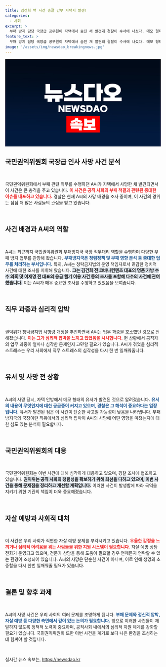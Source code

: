 ```yaml
---
title: 김건희 백 사건 총괄 간부 자택서 발견!
categories:
  - 사회
excerpt: >
  부패 방지 담당 국장급 공무원이 자택에서 숨진 채 발견돼 경찰이 수사에 나섰다. 메모 형태의 유서가 발견되었으며, 최근 업무 과중을 호소했던 A씨의 죽음은 정치적 사건들과도 얽혀 주목받고 있다.
feature_text: >
  부패 방지 담당 국장급 공무원이 자택에서 숨진 채 발견돼 경찰이 수사에 나섰다. 메모 형태의 유서가 발견되었으며, 최근 업무 과중을 호소했던 A씨의 죽음은 정치적 사건들과도 얽혀 주목받고 있다.
image: '/assets/img/newsdao_breakingnews.jpg'
---
```


<p><img src="/assets/img/newsdao_breakingnews.jpg" alt="ranknews 속보" /></p>

<h2 data-ke-size="size26">국민권익위원회 국장급 인사 사망 사건 분석</h2>

<p data-ke-size="size16">&nbsp;</p>

<p>국민권익위원회에서 부패 관련 직무를 수행하던 A씨가 자택에서 사망한 채 발견되면서 이 사건은 큰 충격을 주고 있습니다. <b><span style="color: #ee2323;">이 사건은 공직 사회의 부패 척결과 관련된 중대한 이슈를 내포하고 있습니다.</span></b> 경찰은 현재 A씨의 사망 배경을 조사 중이며, 이 사건의 경위는 점점 더 많은 사람들의 관심을 받고 있습니다. </p>

<p data-ke-size="size16">&nbsp;</p>

<h2 data-ke-size="size26">사건 배경과 A씨의 역할</h2>

<p data-ke-size="size16">&nbsp;</p>

<p>A씨는 최근까지 국민권익위원회 부패방지국 국장 직무대리 역할을 수행하며 다양한 부패 방지 업무를 관장해 왔습니다. <b><span style="color: #1a5490;">부패방지국은 청렴정책 및 부패 영향 분석 등 중대한 업무를 처리하는 부서입니다.</span></b> 특히, A씨는 청탁금지법의 운영 책임자로서 민감한 정치적 사건에 대한 조사를 지휘해 왔습니다. <b><span style="background-color: #21538527;">그는 김건희 전 코바나컨텐츠 대표의 명품 가방 수수 의혹 및 이재명 전 대표의 응급 헬기 이용 사건 등의 조사를 포함해 다수의 사건에 관여했습니다.</span></b> 이는 A씨가 매우 중요한 조사를 수행하고 있었음을 보여줍니다.</p>

<p data-ke-size="size16">&nbsp;</p>

<h2 data-ke-size="size26">직무 과중과 심리적 압박</h2>

<p data-ke-size="size16">&nbsp;</p>

<p>권익위가 청탁금지법 시행령 개정을 추진하면서 A씨는 업무 과중을 호소했던 것으로 전해졌습니다. <b><span style="color: #ee2323;">이는 그가 심리적 압박을 느끼고 있었음을 시사합니다.</span></b> 현 상황에서 공직자의 업무 과중이 얼마나 심각한 문제인지 고민할 필요가 있습니다.  A씨가 겪었을 심리적 스트레스는 우리 사회에서 직무 스트레스의 심각성을 다시 한 번 일깨워줍니다. </p>

<p data-ke-size="size16">&nbsp;</p>

<h2 data-ke-size="size26">유서 및 사망 전 상황</h2>

<p data-ke-size="size16">&nbsp;</p>

<p>A씨의 사망 당시, 자택 안방에서 메모 형태의 유서가 발견된 것으로 알려졌습니다. <b><span style="color: #1a5490;">유서의 내용이 무엇인지에 대한 궁금증이 커지고 있으며, 경찰은 그 해석이 중요하다는 입장입니다.</span></b> 유서가 발견된 점은 이 사건이 단순한 사고일 가능성이 낮음을 나타냅니다. 부패방지국의 국장이란 직위에서의 심리적 압박이 A씨의 사망에 어떤 영향을 미쳤는지에 대한 심도 있는 분석이 필요합니다.</p>

<p data-ke-size="size16">&nbsp;</p>

<h2 data-ke-size="size26">국민권익위원회의 대응</h2>

<p data-ke-size="size16">&nbsp;</p>

<p>국민권익위원회는 이번 사건에 대해 심각하게 대응하고 있으며, 경찰 조사에 협조하고 있습니다. <b><span style="background-color: #21538527;">권익위는 공직 사회의 청렴성을 확보하기 위해 최선을 다하고 있으며, 이번 사건을 통해 문제점을 정리하고 개선할 계획입니다.</span></b> 이러한 사건이 발생함에 따라 국익을 지키기 위한 기관의 책임이 더욱 중요해졌습니다.</p>

<p data-ke-size="size16">&nbsp;</p>

<h2 data-ke-size="size26">자살 예방과 사회적 대처</h2>

<p data-ke-size="size16">&nbsp;</p>

<p>이 사건은 우리 사회가 직면한 자살 예방 문제를 부각시키고 있습니다. <b><span style="color: #ee2323;">우울한 감정을 느끼거나 심리적 어려움을 겪는 사람들을 위한 지원 시스템이 필요합니다.</span></b> 자살 예방 상담전화가 운영되고 있으며, 전문가 상담을 통해 도움이 필요할 경우 언제든지 연락할 수 있는 환경이 조성되어 있습니다.  A씨의 사망은 단순한 사건이 아니며, 이로 인해 생명의 소중함을 다시 한번 일깨워줄 필요가 있습니다. </p>

<p data-ke-size="size16">&nbsp;</p>

<h2 data-ke-size="size26">결론 및 향후 과제</h2>

<p data-ke-size="size16">&nbsp;</p>

<p>A씨의 사망 사건은 우리 사회의 여러 문제를 조명하게 됩니다. <b><span style="color: #1a5490;">부패 문제와 정신적 압박, 자살 예방 등 다양한 측면에서 깊이 있는 논의가 필요합니다.</span></b> 앞으로 이러한 사건들이 재발하지 않도록 정책적 노력이 중요하며, 공직사회 내에서의 심리적 지원 체계를 강화할 필요가 있습니다. 국민권익위원회 또한 이번 사건을 계기로 보다 나은 환경을 조성하는 데 힘써야 할 것입니다.</p>

<p data-ke-size="size16">&nbsp;</p>
실시간 뉴스 속보는, <a href="https://newsdao.kr" rel="dofollow">https://newsdao.kr</a>


